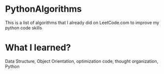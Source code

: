 # PythonAlgorithms

This is a list of algorithms that I already did on LeetCode.com to improve my python code skills

# What I learned?

Data Structure, Object Orientation, optimization code, thought organization, Python
